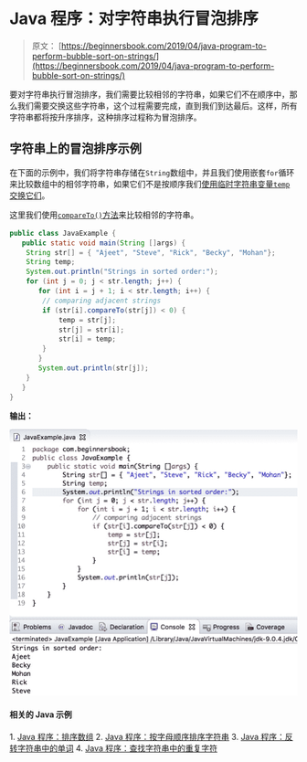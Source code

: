 # Java 程序：对字符串执行冒泡排序

> 原文： [https://beginnersbook.com/2019/04/java-program-to-perform-b​​ubble-sort-on-strings/](https://beginnersbook.com/2019/04/java-program-to-perform-bubble-sort-on-strings/)

要对字符串执行冒泡排序，我们需要比较相邻的字符串，如果它们不在顺序中，那么我们需要交换这些字符串，这个过程需要完成，直到我们到达最后。这样，所有字符串都将按升序排序，这种排序过程称为冒泡排序。

## 字符串上的冒泡排序示例

在下面的示例中，我们将字符串存储在`String`数组中，并且我们使用嵌套`for`循环来比较数组中的相邻字符串，如果它们不是按顺序我们[使用临时字符串变量`temp`交换它们](https://beginnersbook.com/2017/09/java-program-to-swap-two-numbers-using-bitwise-xor-operator/)。

这里我们使用[`compareTo()`方法](https://beginnersbook.com/2013/12/java-string-compareto-method-example/)来比较相邻的字符串。

```java
public class JavaExample {
   public static void main(String []args) {
	String str[] = { "Ajeet", "Steve", "Rick", "Becky", "Mohan"};
	String temp;
	System.out.println("Strings in sorted order:");
	for (int j = 0; j < str.length; j++) {
   	   for (int i = j + 1; i < str.length; i++) {
		// comparing adjacent strings
		if (str[i].compareTo(str[j]) < 0) {
			temp = str[j];
			str[j] = str[i];
			str[i] = temp;
		}
	   }
	   System.out.println(str[j]);
	}
   }
}
```

**输出：**

![Java bubble sort on strings example](img/407317317b02174b225091e1ac57e487.jpg)

#### 相关的 Java 示例

1\. [Java 程序：排序数组](https://beginnersbook.com/2018/10/java-program-to-sort-an-array-in-ascending-order/)
2\. [Java 程序：按字母顺序排序字符串](https://beginnersbook.com/2018/10/java-program-to-sort-strings-in-an-alphabetical-order/)
3\. [Java 程序：反转字符串中的单词](https://beginnersbook.com/2017/09/java-program-to-reverse-words-in-a-string/)
4\. [Java 程序：查找字符串中的重复字符](https://beginnersbook.com/2014/07/java-program-to-find-duplicate-characters-in-a-string/)